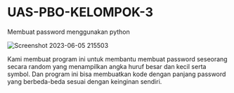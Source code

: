 # UAS-PBO-KELOMPOK-3
Membuat password menggunakan python

![Screenshot 2023-06-05 215503](https://github.com/ferdywings/UAS-PBO-KELOMPOK-3/assets/116781668/cdd14486-3171-42e9-94fe-3f8af042dedf)

Kami membuat program ini untuk membantu membuat password seseorang secara random yang menampilkan angka huruf besar dan kecil serta symbol.
Dan program ini bisa membuatkan kode dengan panjang password yang berbeda-beda sesuai dengan keinginan sendiri. 
